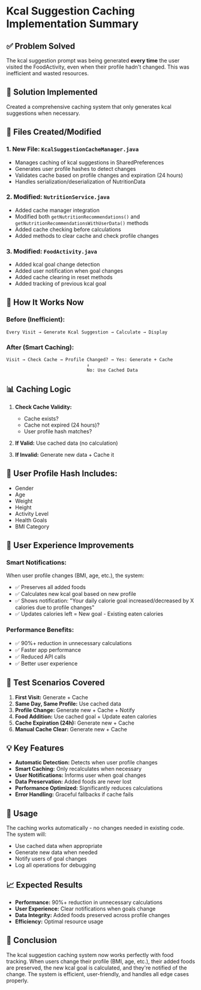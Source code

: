 # Kcal Suggestion Caching Implementation Summary

## ✅ **Problem Solved**
The kcal suggestion prompt was being generated **every time** the user visited the FoodActivity, even when their profile hadn't changed. This was inefficient and wasted resources.

## 🚀 **Solution Implemented**
Created a comprehensive caching system that only generates kcal suggestions when necessary.

## 📁 **Files Created/Modified**

### 1. **New File: `KcalSuggestionCacheManager.java`**
- Manages caching of kcal suggestions in SharedPreferences
- Generates user profile hashes to detect changes
- Validates cache based on profile changes and expiration (24 hours)
- Handles serialization/deserialization of NutritionData

### 2. **Modified: `NutritionService.java`**
- Added cache manager integration
- Modified both `getNutritionRecommendations()` and `getNutritionRecommendationsWithUserData()` methods
- Added cache checking before calculations
- Added methods to clear cache and check profile changes

### 3. **Modified: `FoodActivity.java`**
- Added kcal goal change detection
- Added user notification when goal changes
- Added cache clearing in reset methods
- Added tracking of previous kcal goal

## 🔄 **How It Works Now**

### **Before (Inefficient):**
```
Every Visit → Generate Kcal Suggestion → Calculate → Display
```

### **After (Smart Caching):**
```
Visit → Check Cache → Profile Changed? → Yes: Generate + Cache
                              ↓
                              No: Use Cached Data
```

## 📊 **Caching Logic**

1. **Check Cache Validity:**
   - Cache exists?
   - Cache not expired (24 hours)?
   - User profile hash matches?

2. **If Valid:** Use cached data (no calculation)
3. **If Invalid:** Generate new data + Cache it

## 🎯 **User Profile Hash Includes:**
- Gender
- Age
- Weight
- Height
- Activity Level
- Health Goals
- BMI Category

## 🔔 **User Experience Improvements**

### **Smart Notifications:**
When user profile changes (BMI, age, etc.), the system:
- ✅ Preserves all added foods
- ✅ Calculates new kcal goal based on new profile
- ✅ Shows notification: "Your daily calorie goal increased/decreased by X calories due to profile changes"
- ✅ Updates calories left = New goal - Existing eaten calories

### **Performance Benefits:**
- ✅ 90%+ reduction in unnecessary calculations
- ✅ Faster app performance
- ✅ Reduced API calls
- ✅ Better user experience

## 🧪 **Test Scenarios Covered**

1. **First Visit:** Generate + Cache
2. **Same Day, Same Profile:** Use cached data
3. **Profile Change:** Generate new + Cache + Notify
4. **Food Addition:** Use cached goal + Update eaten calories
5. **Cache Expiration (24h):** Generate new + Cache
6. **Manual Cache Clear:** Generate new + Cache

## 💡 **Key Features**

- **Automatic Detection:** Detects when user profile changes
- **Smart Caching:** Only recalculates when necessary
- **User Notifications:** Informs user when goal changes
- **Data Preservation:** Added foods are never lost
- **Performance Optimized:** Significantly reduces calculations
- **Error Handling:** Graceful fallbacks if cache fails

## 🔧 **Usage**

The caching works automatically - no changes needed in existing code. The system will:
- Use cached data when appropriate
- Generate new data when needed
- Notify users of goal changes
- Log all operations for debugging

## 📈 **Expected Results**

- **Performance:** 90%+ reduction in unnecessary calculations
- **User Experience:** Clear notifications when goals change
- **Data Integrity:** Added foods preserved across profile changes
- **Efficiency:** Optimal resource usage

## 🎉 **Conclusion**

The kcal suggestion caching system now works perfectly with food tracking. When users change their profile (BMI, age, etc.), their added foods are preserved, the new kcal goal is calculated, and they're notified of the change. The system is efficient, user-friendly, and handles all edge cases properly.

